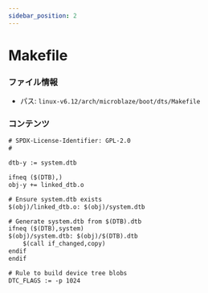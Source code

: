 ```yaml
---
sidebar_position: 2
---
```

# Makefile

### ファイル情報

- パス: `linux-v6.12/arch/microblaze/boot/dts/Makefile`

### コンテンツ

```txt
# SPDX-License-Identifier: GPL-2.0
#

dtb-y := system.dtb

ifneq ($(DTB),)
obj-y += linked_dtb.o

# Ensure system.dtb exists
$(obj)/linked_dtb.o: $(obj)/system.dtb

# Generate system.dtb from $(DTB).dtb
ifneq ($(DTB),system)
$(obj)/system.dtb: $(obj)/$(DTB).dtb
	$(call if_changed,copy)
endif
endif

# Rule to build device tree blobs
DTC_FLAGS := -p 1024

```
